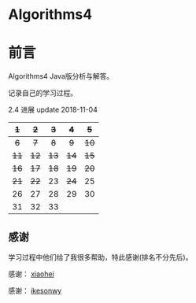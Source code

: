 # Algorithms4

# 前言

Algorithms4 Java版分析与解答。

记录自己的学习过程。

2.4 进展 update 2018-11-04

| ~~1~~  | ~~2~~  | ~~3~~  | ~~4~~  | ~~5~~  |
| :----: | :----: | :----: | :----: | :----: |
| ~~6~~  | ~~7~~  | ~~8~~  | ~~9~~  | ~~10~~ |
| ~~11~~ | ~~12~~ | ~~13~~ | ~~14~~ | ~~15~~ |
| ~~16~~ | ~~17~~ | ~~18~~ | ~~19~~ | ~~20~~ |
| ~~21~~ | ~~22~~ |   23   | ~~24~~ |   25   |
|   26   |   27   |   28   |   29   |   30   |
|   31   |   32   |   33   |        |        |




## 感谢

学习过程中他们给了我很多帮助，特此感谢(排名不分先后)。

感谢： [xiaohei](https://github.com/YangXiaoHei/Algorithms)

感谢： [ikesonwy](https://github.com/ikesnowy/Algorithms-4th-Edition-in-Csharp)



